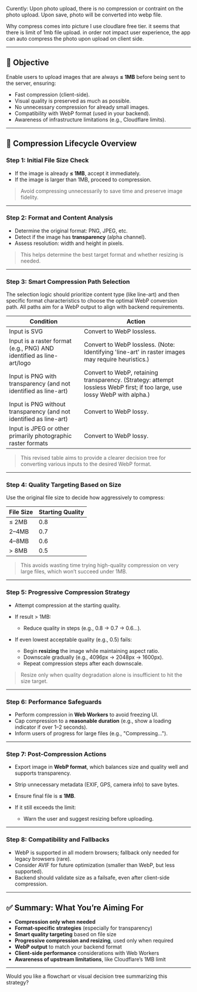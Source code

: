 Curently:
Upon photo upload, there is no compression or contraint on the photo upload. Upon save, photo will be converted into webp file.

Why compress comes into picture
I use cloudlare free tier. it seems that there is limit of 1mb file upload. in order not impact user experience, the app can auto compress the photo upon upload on client side.

---

## 📌 Objective

Enable users to upload images that are always **≤ 1MB** before being sent to the server, ensuring:

- Fast compression (client-side).
- Visual quality is preserved as much as possible.
- No unnecessary compression for already small images.
- Compatibility with WebP format (used in your backend).
- Awareness of infrastructure limitations (e.g., Cloudflare limits).

---

## 🔄 Compression Lifecycle Overview

### Step 1: **Initial File Size Check**

- If the image is already **≤ 1MB**, accept it immediately.
- If the image is larger than 1MB, proceed to compression.

> Avoid compressing unnecessarily to save time and preserve image fidelity.

---

### Step 2: **Format and Content Analysis**

- Determine the original format: PNG, JPEG, etc.
- Detect if the image has **transparency** (alpha channel).
- Assess resolution: width and height in pixels.

> This helps determine the best target format and whether resizing is needed.

---

### Step 3: **Smart Compression Path Selection**

The selection logic should prioritize content type (like line-art) and then specific format characteristics to choose the optimal WebP conversion path. All paths aim for a WebP output to align with backend requirements.

| Condition                                                            | Action                                                                                                                     |
| -------------------------------------------------------------------- | -------------------------------------------------------------------------------------------------------------------------- |
| Input is SVG                                                         | Convert to WebP lossless.                                                                                                  |
| Input is a raster format (e.g., PNG) AND identified as line-art/logo | Convert to WebP lossless. (Note: Identifying 'line-art' in raster images may require heuristics.)                          |
| Input is PNG with transparency (and not identified as line-art)      | Convert to WebP, retaining transparency. (Strategy: attempt lossless WebP first; if too large, use lossy WebP with alpha.) |
| Input is PNG without transparency (and not identified as line-art)   | Convert to WebP lossy.                                                                                                     |
| Input is JPEG or other primarily photographic raster formats         | Convert to WebP lossy.                                                                                                     |

> This revised table aims to provide a clearer decision tree for converting various inputs to the desired WebP format.

---

### Step 4: **Quality Targeting Based on Size**

Use the original file size to decide how aggressively to compress:

| File Size | Starting Quality |
| --------- | ---------------- |
| ≤ 2MB     | 0.8              |
| 2–4MB     | 0.7              |
| 4–8MB     | 0.6              |
| > 8MB     | 0.5              |

> This avoids wasting time trying high-quality compression on very large files, which won’t succeed under 1MB.

---

### Step 5: **Progressive Compression Strategy**

- Attempt compression at the starting quality.
- If result > 1MB:

  - Reduce quality in steps (e.g., 0.8 → 0.7 → 0.6…).

- If even lowest acceptable quality (e.g., 0.5) fails:

  - Begin **resizing** the image while maintaining aspect ratio.
  - Downscale gradually (e.g., 4096px → 2048px → 1600px).
  - Repeat compression steps after each downscale.

> Resize only when quality degradation alone is insufficient to hit the size target.

---

### Step 6: **Performance Safeguards**

- Perform compression in **Web Workers** to avoid freezing UI.
- Cap compression to a **reasonable duration** (e.g., show a loading indicator if over 1–2 seconds).
- Inform users of progress for large files (e.g., "Compressing...").

---

### Step 7: **Post-Compression Actions**

- Export image in **WebP format**, which balances size and quality well and supports transparency.
- Strip unnecessary metadata (EXIF, GPS, camera info) to save bytes.
- Ensure final file is **≤ 1MB**.
- If it still exceeds the limit:

  - Warn the user and suggest resizing before uploading.

---

### Step 8: **Compatibility and Fallbacks**

- WebP is supported in all modern browsers; fallback only needed for legacy browsers (rare).
- Consider AVIF for future optimization (smaller than WebP, but less supported).
- Backend should validate size as a failsafe, even after client-side compression.

---

## ✅ Summary: What You’re Aiming For

- **Compression only when needed**
- **Format-specific strategies** (especially for transparency)
- **Smart quality targeting** based on file size
- **Progressive compression and resizing**, used only when required
- **WebP output** to match your backend format
- **Client-side performance** considerations with Web Workers
- **Awareness of upstream limitations**, like Cloudflare’s 1MB limit

---

Would you like a flowchart or visual decision tree summarizing this strategy?
